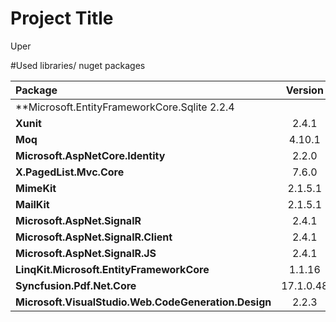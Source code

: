 # Project Title

Uper

#Used libraries/ nuget packages

|    Package    |Version       |
|:--------------|:------------:|
**Microsoft.EntityFrameworkCore.Sqlite 2.2.4|
**Xunit** |2.4.1|
**Moq** |4.10.1|
**Microsoft.AspNetCore.Identity**| 2.2.0|
**X.PagedList.Mvc.Core**| 7.6.0|
**MimeKit**| 2.1.5.1|
**MailKit**| 2.1.5.1|
**Microsoft.AspNet.SignalR**| 2.4.1|
**Microsoft.AspNet.SignalR.Client**| 2.4.1|
**Microsoft.AspNet.SignalR.JS**| 2.4.1|
**LinqKit.Microsoft.EntityFrameworkCore**| 1.1.16|
**Syncfusion.Pdf.Net.Core** |17.1.0.48|
**Microsoft.VisualStudio.Web.CodeGeneration.Design** | 2.2.3|

